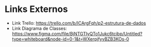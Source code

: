 # Links Externos

- Link Trello: https://trello.com/b/ICArgFqh/p2-estrutura-de-dados
- Link Diagrama de Classes: https://www.figma.com/file/BjNTGTIyQTo1Jukc6tcibp/Untitled?type=whiteboard&node-id=0-1&t=WXerpjfyvBZB3KOs-0